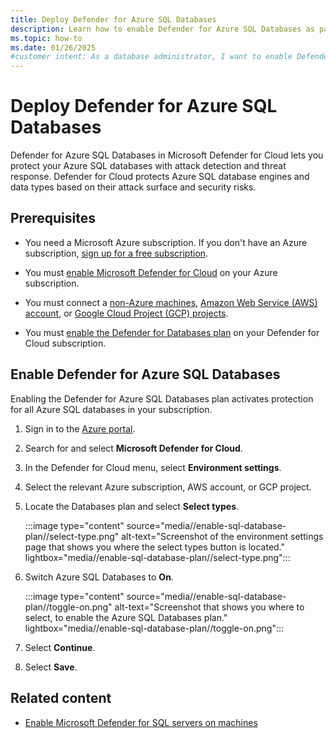 ```yaml
---
title: Deploy Defender for Azure SQL Databases
description: Learn how to enable Defender for Azure SQL Databases as part of the Databases plan on your Azure subscription to enhance your database security.
ms.topic: how-to
ms.date: 01/26/2025
#customer intent: As a database administrator, I want to enable Defender for Azure SQL Databases so that I can enhance the security of my databases.
---
```


# Deploy Defender for Azure SQL Databases

Defender for Azure SQL Databases in Microsoft Defender for Cloud lets you protect your Azure SQL databases with attack detection and threat response. Defender for Cloud protects Azure SQL database engines and data types based on their attack surface and security risks.

## Prerequisites

- You need a Microsoft Azure subscription. If you don't have an Azure subscription, [sign up for a free subscription](https://azure.microsoft.com/pricing/free-trial/).

- You must [enable Microsoft Defender for Cloud](get-started.md#enable-defender-for-cloud-on-your-azure-subscription) on your Azure subscription.

- You must connect a [non-Azure machines](quickstart-onboard-machines.md), [Amazon Web Service (AWS) account](quickstart-onboard-aws.md), or [Google Cloud Project (GCP) projects](quickstart-onboard-gcp.md).

- You must [enable the Defender for Databases plan](tutorial-enable-databases-plan.md) on your Defender for Cloud subscription.

## Enable Defender for Azure SQL Databases

Enabling the Defender for Azure SQL Databases plan activates protection for all Azure SQL databases in your subscription.

1. Sign in to the [Azure portal](https://portal.azure.com).

1. Search for and select **Microsoft Defender for Cloud**.

1. In the Defender for Cloud menu, select **Environment settings**.

1. Select the relevant Azure subscription, AWS account, or GCP project.

1. Locate the Databases plan and select **Select types**.

    :::image type="content" source="media//enable-sql-database-plan//select-type.png" alt-text="Screenshot of the environment settings page that shows you where the select types button is located." lightbox="media//enable-sql-database-plan//select-type.png":::

1. Switch Azure SQL Databases to **On**.

    :::image type="content" source="media//enable-sql-database-plan//toggle-on.png" alt-text="Screenshot that shows you where to select, to enable the Azure SQL Databases plan." lightbox="media//enable-sql-database-plan//toggle-on.png":::

1. Select **Continue**.

1. Select **Save**.

 ## Related content

- [Enable Microsoft Defender for SQL servers on machines](defender-for-sql-usage.md)
